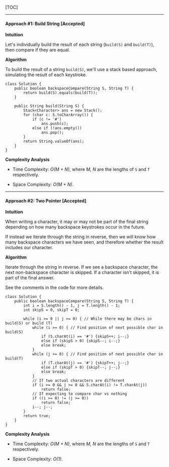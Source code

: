 [TOC]

---
#### Approach #1: Build String [Accepted]

**Intuition**

Let's individually build the result of each string (`build(S)` and `build(T)`), then compare if they are equal.

**Algorithm**

To build the result of a string `build(S)`, we'll use a stack based approach, simulating the result of each keystroke.

```
class Solution {
    public boolean backspaceCompare(String S, String T) {
        return build(S).equals(build(T));
    }

    public String build(String S) {
        Stack<Character> ans = new Stack();
        for (char c: S.toCharArray()) {
            if (c != '#')
                ans.push(c);
            else if (!ans.empty())
                ans.pop();
        }
        return String.valueOf(ans);
    }
}
```

**Complexity Analysis**

* Time Complexity:  *O(M + N)*, where *M, N* are the lengths of `S` and `T` respectively.

* Space Complexity:  *O(M + N)*.


---
#### Approach #2: Two Pointer [Accepted]

**Intuition**

When writing a character, it may or may not be part of the final string depending on how many backspace keystrokes occur in the future.

If instead we iterate through the string in reverse, then we will know how many backspace characters we have seen, and therefore whether the result includes our character.

**Algorithm**

Iterate through the string in reverse.  If we see a backspace character, the next non-backspace character is skipped.  If a character isn't skipped, it is part of the final answer.

See the comments in the code for more details.

```
class Solution {
    public boolean backspaceCompare(String S, String T) {
        int i = S.length() - 1, j = T.length() - 1;
        int skipS = 0, skipT = 0;

        while (i >= 0 || j >= 0) { // While there may be chars in build(S) or build (T)
            while (i >= 0) { // Find position of next possible char in build(S)
                if (S.charAt(i) == '#') {skipS++; i--;}
                else if (skipS > 0) {skipS--; i--;}
                else break;
            }
            while (j >= 0) { // Find position of next possible char in build(T)
                if (T.charAt(j) == '#') {skipT++; j--;}
                else if (skipT > 0) {skipT--; j--;}
                else break;
            }
            // If two actual characters are different
            if (i >= 0 && j >= 0 && S.charAt(i) != T.charAt(j))
                return false;
            // If expecting to compare char vs nothing
            if ((i >= 0) != (j >= 0))
                return false;
            i--; j--;
        }
        return true;
    }
}
```

**Complexity Analysis**

* Time Complexity:  *O(M + N)*, where *M, N* are the lengths of `S` and `T` respectively.

* Space Complexity:  *O(1)*.